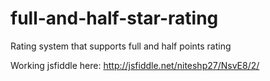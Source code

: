 full-and-half-star-rating
=========================

Rating system that supports full and half points rating

Working jsfiddle here: http://jsfiddle.net/niteshp27/NsvE8/2/
